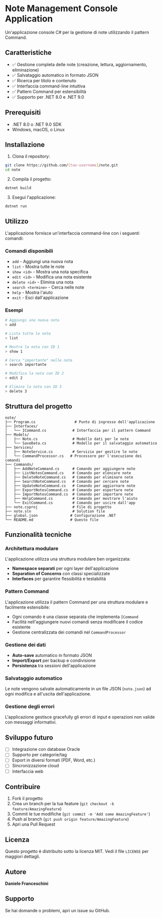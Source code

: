 # Note Management Console Application

Un'applicazione console C# per la gestione di note utilizzando il pattern Command.

## Caratteristiche

- ✅ Gestione completa delle note (creazione, lettura, aggiornamento, eliminazione)
- ✅ Salvataggio automatico in formato JSON
- ✅ Ricerca per titolo e contenuto
- ✅ Interfaccia command-line intuitiva
- ✅ Pattern Command per estensibilità
- ✅ Supporto per .NET 8.0 e .NET 9.0

## Prerequisiti

- .NET 8.0 o .NET 9.0 SDK
- Windows, macOS, o Linux

## Installazione

1. Clona il repository:
```bash
git clone https://github.com/[tuo-username]/note.git
cd note
```

2. Compila il progetto:
```bash
dotnet build
```

3. Esegui l'applicazione:
```bash
dotnet run
```

## Utilizzo

L'applicazione fornisce un'interfaccia command-line con i seguenti comandi:

### Comandi disponibili

- `add` - Aggiungi una nuova nota
- `list` - Mostra tutte le note
- `show <id>` - Mostra una nota specifica
- `edit <id>` - Modifica una nota esistente
- `delete <id>` - Elimina una nota
- `search <termine>` - Cerca nelle note
- `help` - Mostra l'aiuto
- `exit` - Esci dall'applicazione

### Esempi

```bash
# Aggiungi una nuova nota
> add

# Lista tutte le note
> list

# Mostra la nota con ID 1
> show 1

# Cerca "importante" nelle note
> search importante

# Modifica la nota con ID 2
> edit 2

# Elimina la nota con ID 3
> delete 3
```

## Struttura del progetto

```
note/
├── Program.cs                  # Punto di ingresso dell'applicazione
├── Interfaces/
│   └── ICommand.cs            # Interfaccia per il pattern Command
├── Models/
│   ├── Note.cs                # Modello dati per le note
│   └── SaveData.cs            # Modello per il salvataggio automatico
├── Services/
│   ├── NoteService.cs         # Servizio per gestire le note
│   └── CommandProcessor.cs   # Processore per l'esecuzione dei comandi
├── Commands/
│   ├── AddNoteCommand.cs      # Comando per aggiungere note
│   ├── ListNotesCommand.cs    # Comando per elencare note
│   ├── DeleteNoteCommand.cs   # Comando per eliminare note
│   ├── SearchNoteCommand.cs   # Comando per cercare note
│   ├── UpdateNoteCommand.cs   # Comando per aggiornare note
│   ├── ExportNotesCommand.cs  # Comando per esportare note
│   ├── ImportNotesCommand.cs  # Comando per importare note
│   ├── HelpCommand.cs         # Comando per mostrare l'aiuto
│   └── ExitCommand.cs         # Comando per uscire dall'app
├── note.csproj                # File di progetto
├── note.sln                   # Solution file
├── global.json               # Configurazione .NET
└── README.md                 # Questo file
```

## Funzionalità tecniche

### Architettura modulare
L'applicazione utilizza una struttura modulare ben organizzata:
- **Namespace separati** per ogni layer dell'applicazione
- **Separation of Concerns** con classi specializzate
- **Interfaces** per garantire flessibilità e testabilità

### Pattern Command
L'applicazione utilizza il pattern Command per una struttura modulare e facilmente estensibile:
- Ogni comando è una classe separata che implementa `ICommand`
- Facilità nell'aggiungere nuovi comandi senza modificare il codice esistente
- Gestione centralizzata dei comandi nel `CommandProcessor`

### Gestione dei dati
- **Auto-save** automatico in formato JSON
- **Import/Export** per backup e condivisione
- **Persistenza** tra sessioni dell'applicazione

### Salvataggio automatico
Le note vengono salvate automaticamente in un file JSON (`note.json`) ad ogni modifica e all'uscita dell'applicazione.

### Gestione degli errori
L'applicazione gestisce gracefully gli errori di input e operazioni non valide con messaggi informativi.

## Sviluppo futuro

- [ ] Integrazione con database Oracle
- [ ] Supporto per categorie/tag
- [ ] Export in diversi formati (PDF, Word, etc.)
- [ ] Sincronizzazione cloud
- [ ] Interfaccia web

## Contribuire

1. Fork il progetto
2. Crea un branch per la tua feature (`git checkout -b feature/AmazingFeature`)
3. Commit le tue modifiche (`git commit -m 'Add some AmazingFeature'`)
4. Push al branch (`git push origin feature/AmazingFeature`)
5. Apri una Pull Request

## Licenza

Questo progetto è distribuito sotto la licenza MIT. Vedi il file `LICENSE` per maggiori dettagli.

## Autore

**Daniele Franceschini**

## Supporto

Se hai domande o problemi, apri un issue su GitHub.

